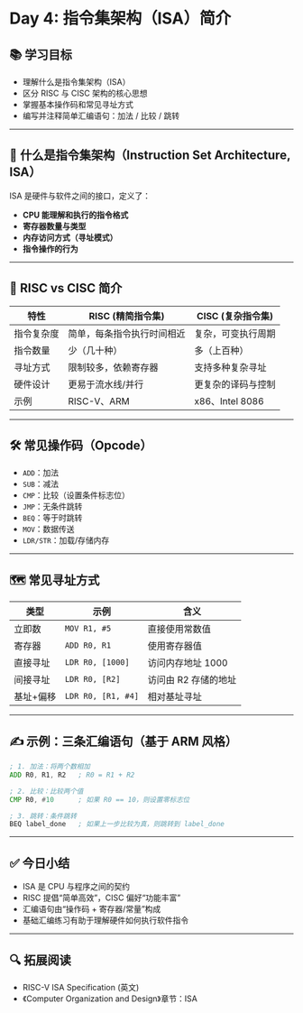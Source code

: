 # Day 4: 指令集架构（ISA）简介  
## 📚 学习目标

- 理解什么是指令集架构（ISA）
- 区分 RISC 与 CISC 架构的核心思想
- 掌握基本操作码和常见寻址方式
- 编写并注释简单汇编语句：加法 / 比较 / 跳转

---

## 🧠 什么是指令集架构（Instruction Set Architecture, ISA）

ISA 是硬件与软件之间的接口，定义了：

- **CPU 能理解和执行的指令格式**
- **寄存器数量与类型**
- **内存访问方式（寻址模式）**
- **指令操作的行为**

---

## 🔄 RISC vs CISC 简介

| 特性 | RISC (精简指令集) | CISC (复杂指令集) |
|------|-------------------|-------------------|
| 指令复杂度 | 简单，每条指令执行时间相近 | 复杂，可变执行周期 |
| 指令数量 | 少（几十种） | 多（上百种） |
| 寻址方式 | 限制较多，依赖寄存器 | 支持多种复杂寻址 |
| 硬件设计 | 更易于流水线/并行 | 更复杂的译码与控制 |
| 示例 | RISC-V、ARM | x86、Intel 8086 |

---

## 🛠️ 常见操作码（Opcode）

- `ADD`：加法  
- `SUB`：减法  
- `CMP`：比较（设置条件标志位）  
- `JMP`：无条件跳转  
- `BEQ`：等于时跳转  
- `MOV`：数据传送  
- `LDR/STR`：加载/存储内存

---

## 🗺️ 常见寻址方式

| 类型 | 示例 | 含义 |
|------|------|------|
| 立即数 | `MOV R1, #5` | 直接使用常数值 |
| 寄存器 | `ADD R0, R1` | 使用寄存器值 |
| 直接寻址 | `LDR R0, [1000]` | 访问内存地址 1000 |
| 间接寻址 | `LDR R0, [R2]` | 访问由 R2 存储的地址 |
| 基址+偏移 | `LDR R0, [R1, #4]` | 相对基址寻址 |

---

## ✍️ 示例：三条汇编语句（基于 ARM 风格）

```asm
; 1. 加法：将两个数相加
ADD R0, R1, R2   ; R0 = R1 + R2

; 2. 比较：比较两个值
CMP R0, #10      ; 如果 R0 == 10，则设置零标志位

; 3. 跳转：条件跳转
BEQ label_done   ; 如果上一步比较为真，则跳转到 label_done
```

---

## ✅ 今日小结
- ISA 是 CPU 与程序之间的契约
- RISC 提倡“简单高效”，CISC 偏好“功能丰富”
- 汇编语句由“操作码 + 寄存器/常量”构成
- 基础汇编练习有助于理解硬件如何执行软件指令

---
## 🔍 拓展阅读
- RISC-V ISA Specification (英文)
- 《Computer Organization and Design》章节：ISA